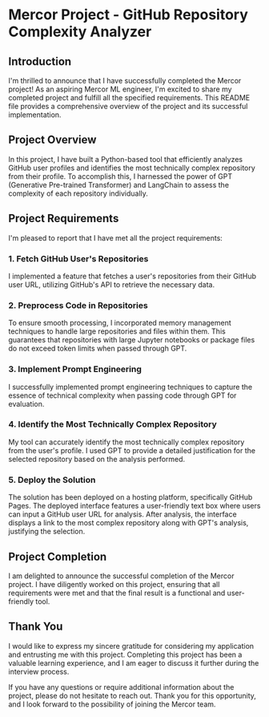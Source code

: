 # Mercor Project - GitHub Repository Complexity Analyzer

## Introduction

I'm thrilled to announce that I have successfully completed the Mercor project! As an aspiring Mercor ML engineer, I'm excited to share my completed project and fulfill all the specified requirements. This README file provides a comprehensive overview of the project and its successful implementation.

## Project Overview

In this project, I have built a Python-based tool that efficiently analyzes GitHub user profiles and identifies the most technically complex repository from their profile. To accomplish this, I harnessed the power of GPT (Generative Pre-trained Transformer) and LangChain to assess the complexity of each repository individually.

## Project Requirements

I'm pleased to report that I have met all the project requirements:

### 1. Fetch GitHub User's Repositories

I implemented a feature that fetches a user's repositories from their GitHub user URL, utilizing GitHub's API to retrieve the necessary data.

### 2. Preprocess Code in Repositories

To ensure smooth processing, I incorporated memory management techniques to handle large repositories and files within them. This guarantees that repositories with large Jupyter notebooks or package files do not exceed token limits when passed through GPT.

### 3. Implement Prompt Engineering

I successfully implemented prompt engineering techniques to capture the essence of technical complexity when passing code through GPT for evaluation.

### 4. Identify the Most Technically Complex Repository

My tool can accurately identify the most technically complex repository from the user's profile. I used GPT to provide a detailed justification for the selected repository based on the analysis performed.

### 5. Deploy the Solution

The solution has been deployed on a hosting platform, specifically GitHub Pages. The deployed interface features a user-friendly text box where users can input a GitHub user URL for analysis. After analysis, the interface displays a link to the most complex repository along with GPT's analysis, justifying the selection.

## Project Completion

I am delighted to announce the successful completion of the Mercor project. I have diligently worked on this project, ensuring that all requirements were met and that the final result is a functional and user-friendly tool.

## Thank You

I would like to express my sincere gratitude for considering my application and entrusting me with this project. Completing this project has been a valuable learning experience, and I am eager to discuss it further during the interview process.

If you have any questions or require additional information about the project, please do not hesitate to reach out. Thank you for this opportunity, and I look forward to the possibility of joining the Mercor team.